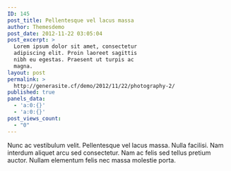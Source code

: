 ```yaml
---
ID: 145
post_title: Pellentesque vel lacus massa
author: Themesdemo
post_date: 2012-11-22 03:05:04
post_excerpt: >
  Lorem ipsum dolor sit amet, consectetur
  adipiscing elit. Proin laoreet sagittis
  nibh eu egestas. Praesent ut turpis ac
  magna.
layout: post
permalink: >
  http://generasite.cf/demo/2012/11/22/photography-2/
published: true
panels_data:
  - 'a:0:{}'
  - 'a:0:{}'
post_views_count:
  - "0"
---
```

Nunc ac vestibulum velit. Pellentesque vel lacus massa. Nulla facilisi. Nam interdum aliquet arcu sed consectetur. Nam ac felis sed tellus pretium auctor. Nullam elementum felis nec massa molestie porta.